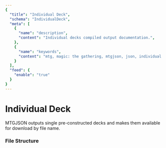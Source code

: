 ```yaml
---
{
  "title": "Individual Deck",
  "schema": "IndividualDeck",
  "meta": [
    {
      "name": "description",
      "content": "Individual decks compiled output documentation.",
    },
    {
      "name": "keywords",
      "content": "mtg, magic: the gathering, mtgjson, json, individual deck",
    }
  ],
  "feed": {
    "enable": "true"
  }
}
---
```


# Individual Deck

MTGJSON outputs single pre-constructed decks and makes them available for download by file name.

### File Structure

<Documentation/>
